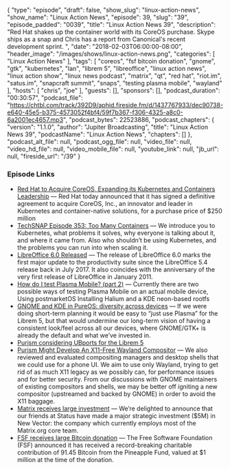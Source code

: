{
  "type": "episode",
  "draft": false,
  "show_slug": "linux-action-news",
  "show_name": "Linux Action News",
  "episode": 39,
  "slug": "39",
  "episode_padded": "0039",
  "title": "Linux Action News 39",
  "description": "Red Hat shakes up the container world with its CoreOS purchase. Skype ships as a snap and Chris has a report from Canonical's recent development sprint. ",
  "date": "2018-02-03T06:00:00-08:00",
  "header_image": "/images/shows/linux-action-news.png",
  "categories": [
    "Linux Action News"
  ],
  "tags": [
    "coreos",
    "fsf bitcoin donation",
    "gnome",
    "gtk",
    "kubernetes",
    "lan",
    "librem 5",
    "libreoffice",
    "linux action news",
    "linux action show",
    "linux news podcast",
    "matrix",
    "qt",
    "red hat",
    "riot.im",
    "satus.im",
    "snapcraft summit",
    "snaps",
    "testing plasma mobile",
    "wayland"
  ],
  "hosts": [
    "chris",
    "joe"
  ],
  "guests": [],
  "sponsors": [],
  "podcast_duration": "00:30:57",
  "podcast_file": "https://chtbl.com/track/392D9/aphid.fireside.fm/d/1437767933/dec90738-e640-45e5-b375-4573052f4bf4/59f7b367-f306-4325-a8c0-6a2001ec4657.mp3",
  "podcast_bytes": 22523886,
  "podcast_chapters": {
    "version": "1.1.0",
    "author": "Jupiter Broadcasting",
    "title": "Linux Action News 39",
    "podcastName": "Linux Action News",
    "chapters": []
  },
  "podcast_alt_file": null,
  "podcast_ogg_file": null,
  "video_file": null,
  "video_hd_file": null,
  "video_mobile_file": null,
  "youtube_link": null,
  "jb_url": null,
  "fireside_url": "/39"
}


### Episode Links

  * [Red Hat to Acquire CoreOS, Expanding its Kubernetes and Containers Leadership](https://www.redhat.com/en/about/press-releases/red-hat-acquire-coreos-expanding-its-kubernetes-and-containers-leadership "Red Hat to Acquire CoreOS, Expanding its Kubernetes and Containers Leadership") — Red Hat today announced that it has signed a definitive agreement to acquire CoreOS, Inc., an innovator and leader in Kubernetes and container-native solutions, for a purchase price of $250 million
  * [TechSNAP Episode 353: Too Many Containers](http://techsnap.systems/353 "TechSNAP Episode 353: Too Many Containers") — We introduce you to Kubernetes, what problems it solves, why everyone is talking about it, and where it came from. Also who shouldn’t be using Kubernetes, and the problems you can run into when scaling it.
  * [LibreOffice 6.0 Released](http://www.omgubuntu.co.uk/2018/01/libreoffice-6-0-release-download "LibreOffice 6.0 Released") — The release of LibreOffice 6.0 marks the first major update to the productivity suite since the LibreOffice 5.4 release back in July 2017. It also coincides with the anniversary of the very first release of LibreOffice in January 2011.
  * [How do I test Plasma Mobile? (part 2)](http://blog.bshah.in/2018/02/02/trying-out-plasma-mobile-part-two/ "How do I test Plasma Mobile? \(part 2\)") — Currently there are two possible ways of testing Plasma Mobile on an actual mobile device, Using postmarketOS Installing Halium and a KDE neon-based rootfs 
  * [GNOME and KDE in PureOS: diversity across devices](https://puri.sm/posts/gnome-and-kde-in-pureos-diversity-across-devices/ "GNOME and KDE in PureOS: diversity across devices") — If we were doing short-term planning it would be easy to “just use Plasma” for the Librem 5, but that would undermine our long-term vision of having a consistent look/feel across all our devices, where GNOME/GTK+ is already the default and what we’ve invested in.
  * [Purism considering UBports for the Librem 5](https://twitter.com/Puri_sm/status/959191974996738048 "Purism considering UBports for the Librem 5")
  * [Purism Might Develop An X11-Free Wayland Compositor](https://www.phoronix.com/scan.php?page=news_item&px=Purism-Maybe-Compositor "Purism Might Develop An X11-Free Wayland Compositor") — We also reviewed and evaluated compositing managers and desktop shells that we could use for a phone UI. We aim to use only Wayland, trying to get rid of as much X11 legacy as we possibly can, for performance issues and for better security. From our discussions with GNOME maintainers of existing compositors and shells, we may be better off igniting a new compositor (upstreamed and backed by GNOME) in order to avoid the X11 baggage.
  * [Matrix receives large investment](https://matrix.org/blog/2018/01/29/status-partners-up-with-new-vector-fueling-decentralised-comms-and-the-matrix-ecosystem/ "Matrix receives large investment") — We’re delighted to announce that our friends at Status have made a major strategic investment ($5M) in New Vector: the company which currently employs most of the Matrix.org core team. 
  * [FSF receives large Bitcoin donation](https://www.fsf.org/news/free-software-foundation-receives-1-million-donation-from-pineapple-fund "FSF receives large Bitcoin donation") — The Free Software Foundation (FSF) announced it has received a record-breaking charitable contribution of 91.45 Bitcoin from the Pineapple Fund, valued at $1 million at the time of the donation. 


